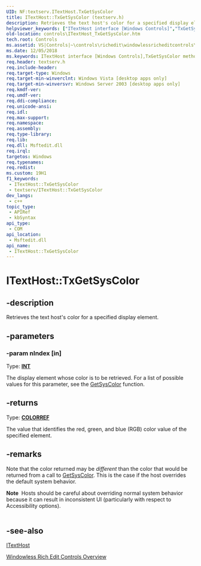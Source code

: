 ```yaml
---
UID: NF:textserv.ITextHost.TxGetSysColor
title: ITextHost::TxGetSysColor (textserv.h)
description: Retrieves the text host's color for a specified display element.
helpviewer_keywords: ["ITextHost interface [Windows Controls]","TxGetSysColor method","ITextHost.TxGetSysColor","ITextHost::TxGetSysColor","TxGetSysColor","TxGetSysColor method [Windows Controls]","TxGetSysColor method [Windows Controls]","ITextHost interface","_win32_ITextHost_TxGetSysColor","_win32_ITextHost_TxGetSysColor_cpp","controls.ITextHost_TxGetSysColor","controls._win32_ITextHost_TxGetSysColor","textserv/ITextHost::TxGetSysColor"]
old-location: controls\ITextHost_TxGetSysColor.htm
tech.root: Controls
ms.assetid: VS|Controls|~\controls\richedit\windowlessricheditcontrols\windowlessricheditcontrolsreference\windowlessricheditcontrolinterfaces\itexthost\itexthosttxgetsyscolor.htm
ms.date: 12/05/2018
ms.keywords: ITextHost interface [Windows Controls],TxGetSysColor method, ITextHost.TxGetSysColor, ITextHost::TxGetSysColor, TxGetSysColor, TxGetSysColor method [Windows Controls], TxGetSysColor method [Windows Controls],ITextHost interface, _win32_ITextHost_TxGetSysColor, _win32_ITextHost_TxGetSysColor_cpp, controls.ITextHost_TxGetSysColor, controls._win32_ITextHost_TxGetSysColor, textserv/ITextHost::TxGetSysColor
req.header: textserv.h
req.include-header: 
req.target-type: Windows
req.target-min-winverclnt: Windows Vista [desktop apps only]
req.target-min-winversvr: Windows Server 2003 [desktop apps only]
req.kmdf-ver: 
req.umdf-ver: 
req.ddi-compliance: 
req.unicode-ansi: 
req.idl: 
req.max-support: 
req.namespace: 
req.assembly: 
req.type-library: 
req.lib: 
req.dll: Msftedit.dll
req.irql: 
targetos: Windows
req.typenames: 
req.redist: 
ms.custom: 19H1
f1_keywords:
 - ITextHost::TxGetSysColor
 - textserv/ITextHost::TxGetSysColor
dev_langs:
 - c++
topic_type:
 - APIRef
 - kbSyntax
api_type:
 - COM
api_location:
 - Msftedit.dll
api_name:
 - ITextHost::TxGetSysColor
---
```


# ITextHost::TxGetSysColor


## -description

Retrieves the text host's color for a specified display element.

## -parameters

### -param nIndex [in]

Type: <b><a href="/windows/desktop/WinProg/windows-data-types">INT</a></b>

The display element whose color is to be retrieved. For a list of possible values for this parameter, see the <a href="/windows/desktop/api/winuser/nf-winuser-getsyscolor">GetSysColor</a> function.

## -returns

Type: <b><a href="/windows/desktop/WinProg/windows-data-types">COLORREF</a></b>

The  value that identifies the red, green, and blue (RGB) color value of the specified element.

## -remarks

Note that the color returned may be 
				<i>different</i> than the color that would be returned from a call to <a href="/windows/desktop/api/winuser/nf-winuser-getsyscolor">GetSysColor</a>. This is the case if the host overrides the default system behavior.

<div class="alert"><b>Note</b>  Hosts should be careful about overriding normal system behavior because it can result in inconsistent UI (particularly with respect to Accessibility options).</div>
<div> </div>

## -see-also

<a href="/windows/desktop/api/textserv/nl-textserv-itexthost">ITextHost</a>



<a href="/windows/desktop/Controls/windowless-rich-edit-controls">Windowless Rich Edit Controls Overview</a>

